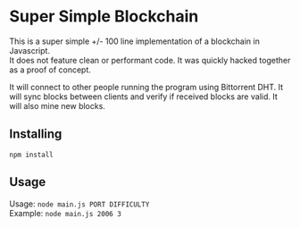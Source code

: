 # Super Simple Blockchain #

This is a super simple +/- 100 line implementation of a blockchain in Javascript.    
It does not feature clean or performant code.
It was quickly hacked together as a proof of concept.

It will connect to other people running the program using Bittorrent DHT.
It will sync blocks between clients and verify if received blocks are valid.
It will also mine new blocks.


## Installing ##

`npm install`


## Usage ##

Usage: `node main.js PORT DIFFICULTY`    
Example: `node main.js 2006 3`

